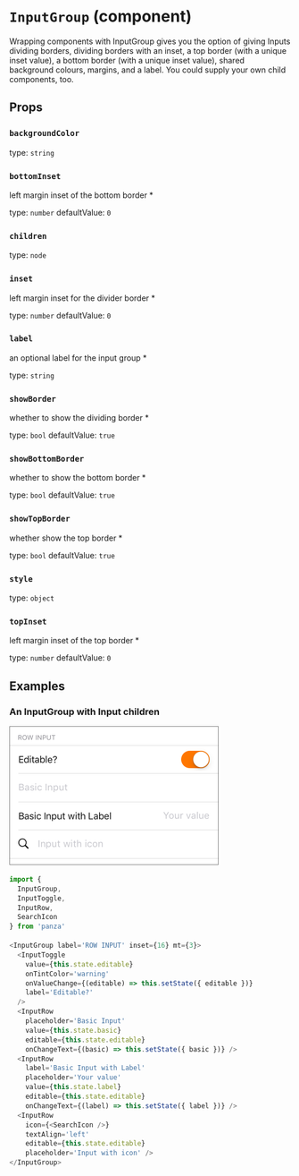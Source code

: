 `InputGroup` (component)
========================

Wrapping components with InputGroup gives you the
option of giving Inputs dividing borders, dividing
borders with an inset, a top border (with a unique inset value),
a bottom border (with a unique inset value), shared background
colours, margins, and a label. You could supply your own
child components, too.

Props
-----

### `backgroundColor`

type: `string`


### `bottomInset`

left margin inset of the bottom border *

type: `number`
defaultValue: `0`


### `children`

type: `node`


### `inset`

left margin inset for the divider border *

type: `number`
defaultValue: `0`


### `label`

an optional label for the input group *

type: `string`


### `showBorder`

whether to show the dividing border *

type: `bool`
defaultValue: `true`


### `showBottomBorder`

whether to show the bottom border *

type: `bool`
defaultValue: `true`


### `showTopBorder`

whether show the top border *

type: `bool`
defaultValue: `true`


### `style`

type: `object`


### `topInset`

left margin inset of the top border *

type: `number`
defaultValue: `0`

## Examples


### An InputGroup with Input children

![Input group](images/InputGroup.png)

```javascript
import {
  InputGroup,
  InputToggle,
  InputRow,
  SearchIcon
} from 'panza'

<InputGroup label='ROW INPUT' inset={16} mt={3}>
  <InputToggle
    value={this.state.editable}
    onTintColor='warning'
    onValueChange={(editable) => this.setState({ editable })}
    label='Editable?'
  />
  <InputRow
    placeholder='Basic Input'
    value={this.state.basic}
    editable={this.state.editable}
    onChangeText={(basic) => this.setState({ basic })} />
  <InputRow
    label='Basic Input with Label'
    placeholder='Your value'
    value={this.state.label}
    editable={this.state.editable}
    onChangeText={(label) => this.setState({ label })} />
  <InputRow
    icon={<SearchIcon />}
    textAlign='left'
    editable={this.state.editable}
    placeholder='Input with icon' />
</InputGroup>
```
